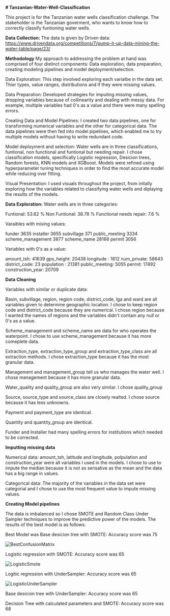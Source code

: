 **# Tanzanian-Water-Well-Classification**

This project is for the Tanzanian water wells classification challenge. The stakeholder is the Tanzanian goverment, who wants to know how to correctly classify funtioning water wells. 

**Data Collection:**
The data is given by Driven data: 
https://www.drivendata.org/competitions/7/pump-it-up-data-mining-the-water-table/page/23/

**Methodology**
My approach to addressing the problem at hand was comprised of four distinct components: Data exploration, data preparation, creating modeling pipelines and model deployment/selection.

Data Exploration: This step involved exploring each varialbe in the data set. Thier types, value ranges, distributions and if they were missing values.

Data Preparation: Developed strategies for imputing missing values, dropping variables because of collinearity and dealing with messy data. For example, multiple variables had 0's as a value and there were many spelling errors. 

Creating Data and Model Pipelines: I created two data pipelines, one for transforming numerical variables and the other for categorical data. The data pipelines were then fed into model pipelines, which enabled me to try multiple models without having to write redundant code. 

Model deployment and selection: Water wells are in three classifications, funtional, non functional and funtional but needing repair. I chose classification models, specifically Logistic regression, Desicion trees, Random forests, KNN models and XGBoost. Models were refined using hyperparameter tuning techniques in order to find the most accurate model while reducing over fitting. 

Visual Presentation: I used visuals throughout the project, from initally exploring how the variables related to classifying water wells and diplaying the results of the models.

**Data Exploration:** 
Water wells are in three categories:

Funtional: 53.62 %
Non Funtional: 38.78 %
Functional needs repair: 7.6 %

Varaibles with mising values:

funder                    3635
installer                 3655
subvillage                 371
public_meeting            3334
scheme_management         3877
scheme_name              28166
permit                    3056

Variables with 0's as a value:
 
amount_tsh:         41639
gps_height:         20438
longitude :         1812
num_private:        58643
district_code:      23
population   :      21381
public_meeting:     5055
permit:             17492
construction_year:  20709

**Data Cleaning**

Variables with similar or duplicate data:

Basin, subvillage, region, region code, district_code, lga and ward are all variables given to determine geographic location. I chose to keep region code and district_code because they are numerical. I chose region because I wanted the names of regions and the variables didn't contain any null or 0's as a value. 

Scheme_management and scheme_name are data for who operates the waterpoint. I chose to use scheme_management because it has more comeplete data.

Extraction_type, extraction_type_group and extraction_type_class are all extraction methods. I chose extraction_type because it has the most granular data. 

Management and management_group tell us who manages the water well. I chose management because it has more granular data. 

Water_quality and quality_group are also very similar. I chose quality_group 

Source, source_type and source_class are closely realted. I chose source because it has less unknowns.

Payment and payment_type are identical.

Quantity and quantity_group are identical. 

Funder and Installer had many spelling errors for institutions which needed to be corrected.

**Imputting missing data**

Numerical data: amount_tsh, latitude and longitude, polpulation and construction_year were all variables I used in the models. I chose to use to impute the median because it is not as sensative as the mean and the data has a big range in values.

Categorical data: The majority of the variables in the data set were categorial and I chose to use the most frequent value to impute missing values.

**Creating Model pipelines**

The data is imbalanced so I chose SMOTE and Random Class Under Sampler techniques to improve the predictive power of the models. The results of the best model is as follows:

Best Model was Base desicion tree with SMOTE: Accuracy score was 75



![BestConfusionMatrix](https://user-images.githubusercontent.com/115169255/211086917-acf6139a-2ebb-429b-a72f-2249f67ed95c.png)



Logistic regression with SMOTE: Accuracy score was 65

![LogisticSmote](https://user-images.githubusercontent.com/115169255/211089263-68eb9d95-725f-49e7-8e0c-351f72bd2fe8.png)




Logitic regression with UnderSampler: Accuracy score was 65



![LogisticUnderSampler](https://user-images.githubusercontent.com/115169255/211089293-4deb9893-2c06-41be-b4b1-f2b314dc047d.png)









Base desicion tree with UnderSampler: Accuracy score was 65







Decision Tree with calculated parameters and SMOTE: Accuracy score was 68
